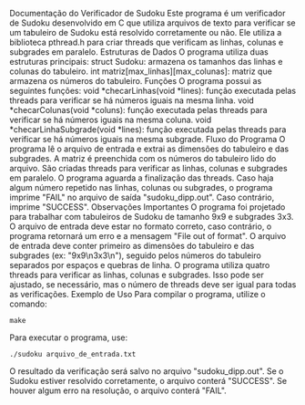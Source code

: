 Documentação do Verificador de Sudoku
Este programa é um verificador de Sudoku desenvolvido em C que utiliza arquivos de texto para verificar se um tabuleiro de Sudoku está resolvido corretamente ou não. Ele utiliza a biblioteca pthread.h para criar threads que verificam as linhas, colunas e subgrades em paralelo.
Estruturas de Dados
O programa utiliza duas estruturas principais:
struct Sudoku: armazena os tamanhos das linhas e colunas do tabuleiro.
int matriz[max_linhas][max_colunas]: matriz que armazena os números do tabuleiro.
Funções
O programa possui as seguintes funções:
void *checarLinhas(void *lines): função executada pelas threads para verificar se há números iguais na mesma linha.
void *checarColunas(void *coluns): função executada pelas threads para verificar se há números iguais na mesma coluna.
void *checarLinhaSubgrade(void *lines): função executada pelas threads para verificar se há números iguais na mesma subgrade.
Fluxo do Programa
O programa lê o arquivo de entrada e extrai as dimensões do tabuleiro e das subgrades.
A matriz é preenchida com os números do tabuleiro lido do arquivo.
São criadas threads para verificar as linhas, colunas e subgrades em paralelo.
O programa aguarda a finalização das threads.
Caso haja algum número repetido nas linhas, colunas ou subgrades, o programa imprime "FAIL" no arquivo de saída "sudoku_dipp.out". Caso contrário, imprime "SUCCESS".
Observações Importantes
O programa foi projetado para trabalhar com tabuleiros de Sudoku de tamanho 9x9 e subgrades 3x3.
O arquivo de entrada deve estar no formato correto, caso contrário, o programa retornará um erro e a mensagem "File out of format".
O arquivo de entrada deve conter primeiro as dimensões do tabuleiro e das subgrades (ex: "9x9\n3x3\n"), seguido pelos números do tabuleiro separados por espaços e quebras de linha.
O programa utiliza quatro threads para verificar as linhas, colunas e subgrades. Isso pode ser ajustado, se necessário, mas o número de threads deve ser igual para todas as verificações.
Exemplo de Uso
Para compilar o programa, utilize o comando:
```
make
```
Para executar o programa, use:
```
./sudoku arquivo_de_entrada.txt
```
O resultado da verificação será salvo no arquivo "sudoku_dipp.out". Se o Sudoku estiver resolvido corretamente, o arquivo conterá "SUCCESS". Se houver algum erro na resolução, o arquivo conterá "FAIL".


